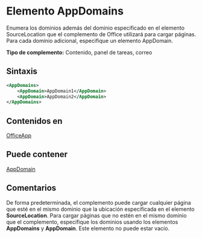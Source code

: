 # <a name="appdomains-element"></a>Elemento AppDomains

Enumera los dominios además del dominio especificado en el elemento SourceLocation que el complemento de Office utilizará para cargar páginas. Para cada dominio adicional, especifique un elemento AppDomain.

 **Tipo de complemento:** Contenido, panel de tareas, correo

## <a name="syntax"></a>Sintaxis

```XML
<AppDomains>
    <AppDomain>AppDomain1</AppDomain>
    <AppDomain>AppDomain2</AppDomain>
</AppDomains>
```

## <a name="contained-in"></a>Contenidos en

[OfficeApp](officeapp.md)

## <a name="can-contain"></a>Puede contener

[AppDomain](appdomain.md)

## <a name="remarks"></a>Comentarios

De forma predeterminada, el complemento puede cargar cualquier página que esté en el mismo dominio que la ubicación especificada en el elemento **SourceLocation**. Para cargar páginas que no estén en el mismo dominio que el complemento, especifique los dominios usando los elementos **AppDomains** y **AppDomain**. Este elemento no puede estar vacío. 
